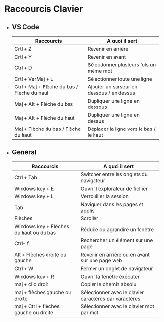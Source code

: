 # Raccourcis Clavier

* ## VS Code

    | Raccourcis | A quoi il sert |
    | - | - |
    | Crtl + Z  | Revenir en arrière |
    | Crtl + Y  | Revenir en avant |
    | Ctrl + D  | Sélectionner plusieurs fois un même mot |
    | Crtl + VerMaj + L  | Sélectionner toute une ligne |
    | Ctrl + Maj + Flèche du bas / Flèche du haut | Ajouter un surseur en dessous / en dessus |
    | Maj + Alt + Flèche du bas  | Dupliquer une ligne en dessous |
    | Maj + Alt + Flèche du haut  | Dupliquer une ligne en dessus |
    | Maj + Flèche du bas / Flèche du haut | Déplacer la ligne vers le bas / le haut |



* ## Général

    | Raccourcis | A quoi il sert |
    | - | - |
    | Ctrl + Tab  | Switcher entre les onglets du navigateur   |
    | Windows key + E | Ouvrir l’explorateur de fichier  |
    | Windows key + L  | Verrouiller la session   |
    | Tab  | Naviguer dans les pages et applis   |
    | Flèches  | Scroller |
    | Windows key + Flèches du haut ou du bas | Réduire ou agrandire un fenêtre   |
    | Ctrl+ f  | Rechercher un élément sur une page  |
    | Alt + Flèches droite ou gauche | Revenir en arrière ou en avant sur une page web   |
    | Ctrl + W | Fermer un onglet de navigateur  |
    | Windows key + R  | Ouvrir la fenêtre éxécuter   |
    | maj + clic droit | Copier le chemin absolu  |
    |  maj + flèches gauche ou droite | Sélectionner avec le clavier caractères par caractères  |
    | maj + Ctrl + flèches gauche ou droite  | Sélectionner avec le clavier mot par mot  |


